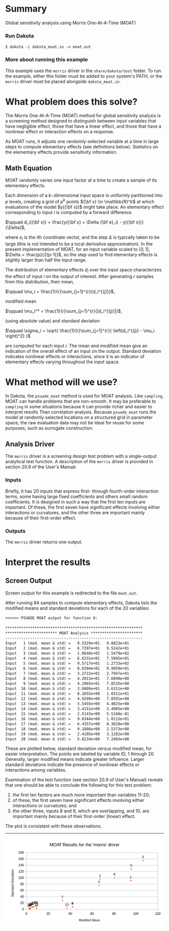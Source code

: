 # Summary
Global sensitivity analysis using Morris One-At-A-Time (MOAT)
 
### Run Dakota
    $ dakota -i dakota_moat.in -o moat.out
 
### More about running this example
This example uses the `morris` driver in the `share/dakota/test` folder.
To run the example, either this folder must be added to your system's PATH,
or the `morris` driver must be placed alongside `dakota_moat.in`.
 
# What problem does this solve?

The Morris One-At-A-Time (MOAT) method for global sensitivity analysis is a
screening method designed to distinguish between input variables that have
negligible effect, those that have a linear effect, and those
that have a nonlinear effect or interaction effects on a response.

As MOAT runs, it adjusts one randomly-selected variable at a time in large
steps to compute elementary effects (see definitions below). Statistics on 
the elementary effects provide sensitivity information.

## Math Equation

MOAT randomly varies one input factor at a time to create a sample of 
its elementary effects.

Each dimension of a $`k-`$dimensional input space is
uniformly partitioned into $`p`$ levels, creating a grid of $`p^k`$ points
$`{\bf x} \in \mathbb{R}^k`$ at which evaluations of the model $`y({\bf
x})`$ might take place. An elementary effect corresponding to input
$`i`$ is computed by a forward difference

$`\qquad d_i({\bf x}) = \frac{y({\bf x} + \Delta {\bf e}_i) - y({\bf x})}{\Delta}`$,

where $`e_i`$ is the $`i`$th coordinate vector, and
the step $`\Delta`$ is typically taken to be large (this is not intended
to be a local derivative approximation). In the present
implementation of MOAT, for an input variable scaled to $`[0,1]`$,
$`\Delta = \frac{p}{2(p-1)}`$, so the step used to find elementary
effects is slightly larger than half the input range.

The distribution of elementary effects $`d_i`$ over the input space
characterizes the effect of input $`i`$ on the output of interest.
After generating $`r`$ samples from this distribution, their mean,

$`\qquad \mu_i = \frac{1}{r}\sum_{j=1}^{r}{d_i^{(j)}}`$,

modified mean

$`\qquad \mu_i^* = \frac{1}{r}\sum_{j=1}^{r}{|d_i^{(j)}|}`$,

(using absolute value) and standard deviation

$`\qquad \sigma_i = \sqrt{ \frac{1}{r}\sum_{j=1}^{r}{ \left(d_i^{(j)} - \mu_i
\right)^2} }`$

are computed for each input $`i`$. The mean and modified mean give an
indication of the overall effect of an input on the output. Standard
deviation indicates nonlinear effects or interactions, since it is an
indicator of elementary effects varying throughout the input space.

# What method will we use?

In Dakota, the `psuade_moat` method is used for MOAT analysis. Like
`sampling`, MOAT can handle problems that are non-smooth. It may be
preferable to `sampling` in some situations because it can provide
richer and easier to interpret results Than correlation
analysis. Because `psuade_moat` runs the model at randomly selected
locations on a structured grid in parameter space, the raw evaluation
data may not be ideal for reuse for some purposes, such as surrogate
construction.

## Analysis Driver

The `morris` driver is a screening design test problem with a
single-output analytical test function. A description of the `morris`
driver is provided in section 20.9 of the User's Manual.

### Inputs

Briefly, it has 20 inputs that express first- through fourth-order
interaction terms, some having large fixed coefficients and others
small random coefficients. It is designed in such a way that the first
ten inputs are important. Of these, the first seven have significant
effects involving either interactions or curvatures, and the other
three are important mainly because of their first-order effect.

### Outputs

The `morris` driver returns one output.

# Interpret the results
 
## Screen Output

Screen output for this example is redirected to the file `moat.out`.

After running 84 samples to compute elementary effects, Dakota lists the
modified means and standard deviations for each of the 20 variables:

~~~~
>>>>>> PSUADE MOAT output for function 0:

*************************************************************
*********************** MOAT Analysis ***********************
-------------------------------------------------------------
Input   1 (mod. mean & std) =   9.5329e+01   9.0823e+01 
Input   2 (mod. mean & std) =   6.7297e+01   9.5242e+01 
Input   3 (mod. mean & std) =   1.0648e+02   1.5479e+02 
Input   4 (mod. mean & std) =   6.6231e+01   7.5895e+01 
Input   5 (mod. mean & std) =   9.5717e+01   1.2733e+02 
Input   6 (mod. mean & std) =   8.0394e+01   9.9959e+01 
Input   7 (mod. mean & std) =   3.2722e+01   2.7947e+01 
Input   8 (mod. mean & std) =   4.2013e+01   7.6090e+00 
Input   9 (mod. mean & std) =   4.1965e+01   7.8535e+00 
Input  10 (mod. mean & std) =   3.6809e+01   3.6151e+00 
Input  11 (mod. mean & std) =   8.2655e+00   1.0311e+01 
Input  12 (mod. mean & std) =   4.9299e+00   7.0591e+00 
Input  13 (mod. mean & std) =   3.5455e+00   4.4025e+00 
Input  14 (mod. mean & std) =   3.4151e+00   2.4905e+00 
Input  15 (mod. mean & std) =   2.5143e+00   5.5168e-01 
Input  16 (mod. mean & std) =   9.0344e+00   1.0115e+01 
Input  17 (mod. mean & std) =   6.4357e+00   8.3820e+00 
Input  18 (mod. mean & std) =   9.1886e+00   2.5373e+00 
Input  19 (mod. mean & std) =   2.4105e+00   3.1102e+00 
Input  20 (mod. mean & std) =   5.8234e+00   7.2403e+00 
~~~~

These are plotted below, standard deviation versus modified mean,
for easier interpretation. The points are labeled by variable ID,
1 through 20. Generally, larger modified means indicate greater 
influence. Larger standard deviations indicate the presence of
nonlinear effects or interactions among variables. 

Examination of the test function (see section 20.9 of User's Manual) reveals 
that one should be able to conclude the following for this test problem:

1. the first ten factors are much more important than variables 11-20;
2. of these, the first seven have significant effects involving either interactions 
   or curvatures; and
3. the other three, inputs 8 and 9, which are overlapping, and 10, are important 
   mainly because of their first-order (linear) effect.

The plot is consistent with these observations.

---

![Morris Effects](moatresult.png)
 
 
